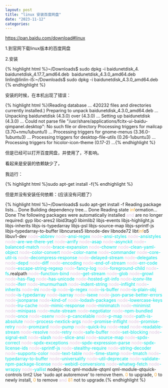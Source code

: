 ```yaml
---
layout: post
title: "linux 安装百度网盘"
date: "2023-11-12"
categories: 
---
```

<p><a href="https://pan.baidu.com/download#linux">https://pan.baidu.com/download#linux</a></p>
<p>1.到官网下载linux版本的百度网盘</p>
<p>2.安装</p>
{% highlight html %}~/Downloads$ sudo dpkg -i baidunetdisk_4.
baidunetdisk_4.17.7_amd64.deb&nbsp; baidunetdisk_4.3.0_amd64.deb&nbsp; &nbsp;
linlin@linlin-i5:~/Downloads$ sudo dpkg -i baidunetdisk_4.3.0_amd64.deb {% endhighlight %}
<p>安装的时候，在本机出现了错误：</p>
{% highlight html %}(Reading database ... 420232 files and directories currently installed.)
Preparing to unpack baidunetdisk_4.3.0_amd64.deb ...
Unpacking baidunetdisk (4.3.0) over (4.3.0) ...
Setting up baidunetdisk (4.3.0) ...
Could not parse file &quot;/usr/share/applications/fcitx-ui-baidu-qimpanel.desktop&quot;: No such file or directory
Processing triggers for mailcap (3.70+nmu1ubuntu1) ...
Processing triggers for gnome-menus (3.36.0-1ubuntu3) ...
Processing triggers for desktop-file-utils (0.26-1ubuntu3) ...
Processing triggers for hicolor-icon-theme (0.17-2) ...{% endhighlight %}
<p>但是已经可以打开百度网盘，并使用了，不影响。</p>
<p>看起来是安装的依赖缺少了，</p>
<p>我运行：</p>
{% highlight html %}sudo apt-get install -f{% endhighlight %}
<p>但是并没有安装任何依赖：(应该没有问题了）</p>
{% highlight html %}~/Downloads$ sudo apt-get install -f
Reading package lists... Done
Building dependency tree... Done
Reading state <span style="color:#f5ab35">inf</span>ormation... Done
The following packages were automatically installed <span style="color:#dcc6e0">and</span> are no longer required:
gyp libc-ares2 libid3tag0 libimlib2 libjs-events libjs-highlight.js libjs-inherits libjs-is-typedarray libjs-psl libjs-source-map libjs-sprintf-js
libjs-typedarray-to-buffer libncurses5 libnode-dev libnode72 libt<span style="color:#f5ab35">inf</span>o5 libuv1-dev <span style="color:#dcc6e0">node</span><span style="color:#00e0e0">-abbrev</span> <span style="color:#dcc6e0">node</span><span style="color:#00e0e0">-ansi-regex</span> <span style="color:#dcc6e0">node</span><span style="color:#00e0e0">-ansi-styles</span> <span style="color:#dcc6e0">node</span><span style="color:#00e0e0">-ansistyles</span> <span style="color:#dcc6e0">node</span><span style="color:#00e0e0">-are-we-there-yet</span>
<span style="color:#dcc6e0">node</span><span style="color:#00e0e0">-arrify</span> <span style="color:#dcc6e0">node</span><span style="color:#00e0e0">-asap</span> <span style="color:#dcc6e0">node</span><span style="color:#00e0e0">-asynckit</span> <span style="color:#dcc6e0">node</span><span style="color:#00e0e0">-balanced-match</span> <span style="color:#dcc6e0">node</span><span style="color:#00e0e0">-brace-expansion</span> <span style="color:#dcc6e0">node</span><span style="color:#00e0e0">-chownr</span> <span style="color:#dcc6e0">node</span><span style="color:#00e0e0">-clean-yaml-object</span> <span style="color:#dcc6e0">node</span><span style="color:#00e0e0">-color-convert</span> <span style="color:#dcc6e0">node</span><span style="color:#00e0e0">-color-name</span> <span style="color:#dcc6e0">node</span><span style="color:#00e0e0">-commander</span>
<span style="color:#dcc6e0">node</span><span style="color:#00e0e0">-core-util-is</span> <span style="color:#dcc6e0">node</span><span style="color:#00e0e0">-decompress-response</span> <span style="color:#dcc6e0">node</span><span style="color:#00e0e0">-delayed-stream</span> <span style="color:#dcc6e0">node</span><span style="color:#00e0e0">-delegates</span> <span style="color:#dcc6e0">node</span><span style="color:#00e0e0">-depd</span> <span style="color:#dcc6e0">node</span><span style="color:#00e0e0">-diff</span> <span style="color:#dcc6e0">node</span><span style="color:#00e0e0">-encoding</span> <span style="color:#dcc6e0">node</span><span style="color:#00e0e0">-end-of-stream</span> <span style="color:#dcc6e0">node</span><span style="color:#00e0e0">-err-code</span>
<span style="color:#dcc6e0">node</span><span style="color:#00e0e0">-escape-string-regexp</span> <span style="color:#dcc6e0">node</span><span style="color:#00e0e0">-fancy-log</span> <span style="color:#dcc6e0">node</span><span style="color:#00e0e0">-foreground-child</span> <span style="color:#dcc6e0">node</span><span style="color:#00e0e0">-fs</span>.realpath <span style="color:#dcc6e0">node</span><span style="color:#00e0e0">-function-bind</span> <span style="color:#dcc6e0">node</span><span style="color:#00e0e0">-get-stream</span> <span style="color:#dcc6e0">node</span><span style="color:#00e0e0">-glob</span> <span style="color:#dcc6e0">node</span><span style="color:#00e0e0">-growl</span> <span style="color:#dcc6e0">node</span><span style="color:#00e0e0">-has-flag</span> <span style="color:#dcc6e0">node</span><span style="color:#00e0e0">-has-unicode</span>
<span style="color:#dcc6e0">node</span><span style="color:#00e0e0">-hosted-git-info</span> <span style="color:#dcc6e0">node</span><span style="color:#00e0e0">-iconv-lite</span> <span style="color:#dcc6e0">node</span><span style="color:#00e0e0">-iferr</span> <span style="color:#dcc6e0">node</span><span style="color:#00e0e0">-imurmurhash</span> <span style="color:#dcc6e0">node</span><span style="color:#00e0e0">-indent-string</span> <span style="color:#dcc6e0">node</span><span style="color:#00e0e0">-inflight</span> <span style="color:#dcc6e0">node</span><span style="color:#00e0e0">-inherits</span> <span style="color:#dcc6e0">node</span><span style="color:#00e0e0">-ini</span> <span style="color:#dcc6e0">node</span><span style="color:#00e0e0">-ip</span> <span style="color:#dcc6e0">node</span><span style="color:#00e0e0">-ip-regex</span> <span style="color:#dcc6e0">node</span><span style="color:#00e0e0">-is-buffer</span>
<span style="color:#dcc6e0">node</span><span style="color:#00e0e0">-is-plain-obj</span> <span style="color:#dcc6e0">node</span><span style="color:#00e0e0">-is-typedarray</span> <span style="color:#dcc6e0">node</span><span style="color:#00e0e0">-isarray</span> <span style="color:#dcc6e0">node</span><span style="color:#00e0e0">-isexe</span> <span style="color:#dcc6e0">node</span><span style="color:#00e0e0">-json-parse-better-errors</span> <span style="color:#dcc6e0">node</span><span style="color:#00e0e0">-jsonparse</span> <span style="color:#dcc6e0">node</span><span style="color:#00e0e0">-kind-of</span> <span style="color:#dcc6e0">node</span><span style="color:#00e0e0">-lodash-packages</span> <span style="color:#dcc6e0">node</span><span style="color:#00e0e0">-lowercase-keys</span>
<span style="color:#dcc6e0">node</span><span style="color:#00e0e0">-lru-cache</span> <span style="color:#dcc6e0">node</span><span style="color:#00e0e0">-mimic-response</span> <span style="color:#dcc6e0">node</span><span style="color:#00e0e0">-minimatch</span> <span style="color:#dcc6e0">node</span><span style="color:#00e0e0">-minimist</span> <span style="color:#dcc6e0">node</span><span style="color:#00e0e0">-minipass</span> <span style="color:#dcc6e0">node</span><span style="color:#00e0e0">-mute-stream</span> <span style="color:#dcc6e0">node</span><span style="color:#00e0e0">-negotiator</span> <span style="color:#dcc6e0">node</span><span style="color:#00e0e0">-npm-bundled</span> <span style="color:#dcc6e0">node</span><span style="color:#00e0e0">-once</span> <span style="color:#dcc6e0">node</span><span style="color:#00e0e0">-osenv</span> <span style="color:#dcc6e0">node</span><span style="color:#00e0e0">-p-cancelable</span>
<span style="color:#dcc6e0">node</span><span style="color:#00e0e0">-p-map</span> <span style="color:#dcc6e0">node</span><span style="color:#00e0e0">-path-is-absolute</span> <span style="color:#dcc6e0">node</span><span style="color:#00e0e0">-process-nextick-args</span> <span style="color:#dcc6e0">node</span><span style="color:#00e0e0">-promise-inflight</span> <span style="color:#dcc6e0">node</span><span style="color:#00e0e0">-promise-retry</span> <span style="color:#dcc6e0">node</span><span style="color:#00e0e0">-promzard</span> <span style="color:#dcc6e0">node</span><span style="color:#00e0e0">-pump</span> <span style="color:#dcc6e0">node</span><span style="color:#00e0e0">-quick-lru</span> <span style="color:#dcc6e0">node</span><span style="color:#00e0e0">-read</span> <span style="color:#dcc6e0">node</span><span style="color:#00e0e0">-readable-stream</span>
<span style="color:#dcc6e0">node</span><span style="color:#00e0e0">-resolve</span> <span style="color:#dcc6e0">node</span><span style="color:#00e0e0">-retry</span> <span style="color:#dcc6e0">node</span><span style="color:#00e0e0">-safe-buffer</span> <span style="color:#dcc6e0">node</span><span style="color:#00e0e0">-set-blocking</span> <span style="color:#dcc6e0">node</span><span style="color:#00e0e0">-signal-exit</span> <span style="color:#dcc6e0">node</span><span style="color:#00e0e0">-slash</span> <span style="color:#dcc6e0">node</span><span style="color:#00e0e0">-slice-ansi</span> <span style="color:#dcc6e0">node</span><span style="color:#00e0e0">-source-map</span> <span style="color:#dcc6e0">node</span><span style="color:#00e0e0">-spdx-correct</span> <span style="color:#dcc6e0">node</span><span style="color:#00e0e0">-spdx-exceptions</span>
<span style="color:#dcc6e0">node</span><span style="color:#00e0e0">-spdx-expression-parse</span> <span style="color:#dcc6e0">node</span><span style="color:#00e0e0">-spdx-license-ids</span> <span style="color:#dcc6e0">node</span><span style="color:#00e0e0">-sprintf-js</span> <span style="color:#dcc6e0">node</span><span style="color:#00e0e0">-stealthy-require</span> <span style="color:#dcc6e0">node</span><span style="color:#00e0e0">-string-decoder</span> <span style="color:#dcc6e0">node</span><span style="color:#00e0e0">-supports-color</span> <span style="color:#dcc6e0">node</span><span style="color:#00e0e0">-text-table</span> <span style="color:#dcc6e0">node</span><span style="color:#00e0e0">-time-stamp</span>
<span style="color:#dcc6e0">node</span><span style="color:#00e0e0">-tmatch</span> <span style="color:#dcc6e0">node</span><span style="color:#00e0e0">-typedarray-to-buffer</span> <span style="color:#dcc6e0">node</span><span style="color:#00e0e0">-universalify</span> <span style="color:#dcc6e0">node</span><span style="color:#00e0e0">-util-deprecate</span> <span style="color:#dcc6e0">node</span><span style="color:#00e0e0">-validate-npm-package-license</span> <span style="color:#dcc6e0">node</span><span style="color:#00e0e0">-webidl-conversions</span> <span style="color:#dcc6e0">node</span><span style="color:#00e0e0">-whatwg-fetch</span> <span style="color:#dcc6e0">node</span><span style="color:#00e0e0">-wrappy</span>
<span style="color:#dcc6e0">node</span><span style="color:#00e0e0">-yallist</span> nodejs-doc qml-module-qtqml qml-module-qtquick-controls tint2
Use &#39;sudo apt autoremove&#39; to remove them.
<span style="color:#f5ab35">0</span> to upgrade, <span style="color:#f5ab35">0</span> to newly install, <span style="color:#f5ab35">0</span> to remove <span style="color:#dcc6e0">and</span> <span style="color:#f5ab35">81</span> not to upgrade.{% endhighlight %}
<p>&nbsp;</p>
